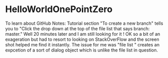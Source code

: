 # HelloWorldOnePointZero
To learn about GitHub
Notes: 
Tutorial section "To create a new branch" tells you to "Click the drop down at the top of the file list that says branch: master."
Well 20 minutes later and I am still looking for it !
OK so a bit of an exageration but had to resort to looking on StackOverFlow and the screen shot helped me find it instantly.
The issue for me was "file list " creates an expcetion of a sort of dialog object which is unlike the file list in question. 
